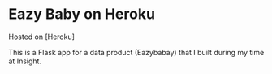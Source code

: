 # Eazy Baby on Heroku

Hosted on [Heroku]

This is a Flask app for a data product (Eazybabay) that I built during my time at Insight.

